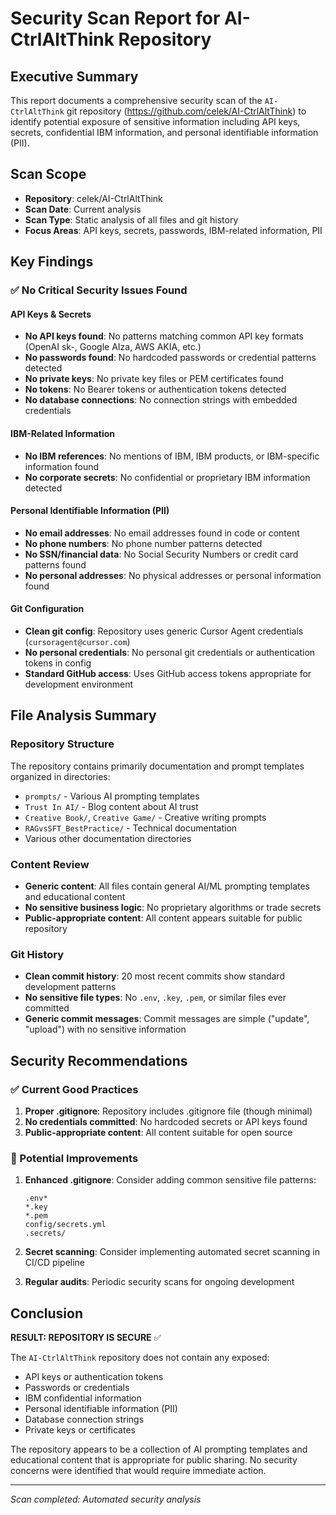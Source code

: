 # Security Scan Report for AI-CtrlAltThink Repository

## Executive Summary
This report documents a comprehensive security scan of the `AI-CtrlAltThink` git repository (https://github.com/celek/AI-CtrlAltThink) to identify potential exposure of sensitive information including API keys, secrets, confidential IBM information, and personal identifiable information (PII).

## Scan Scope
- **Repository**: celek/AI-CtrlAltThink
- **Scan Date**: Current analysis
- **Scan Type**: Static analysis of all files and git history
- **Focus Areas**: API keys, secrets, passwords, IBM-related information, PII

## Key Findings

### ✅ No Critical Security Issues Found

#### API Keys & Secrets
- **No API keys found**: No patterns matching common API key formats (OpenAI sk-, Google AIza, AWS AKIA, etc.)
- **No passwords found**: No hardcoded passwords or credential patterns detected
- **No private keys**: No private key files or PEM certificates found
- **No tokens**: No Bearer tokens or authentication tokens detected
- **No database connections**: No connection strings with embedded credentials

#### IBM-Related Information
- **No IBM references**: No mentions of IBM, IBM products, or IBM-specific information found
- **No corporate secrets**: No confidential or proprietary IBM information detected

#### Personal Identifiable Information (PII)
- **No email addresses**: No email addresses found in code or content
- **No phone numbers**: No phone number patterns detected
- **No SSN/financial data**: No Social Security Numbers or credit card patterns found
- **No personal addresses**: No physical addresses or personal information found

#### Git Configuration
- **Clean git config**: Repository uses generic Cursor Agent credentials (`cursoragent@cursor.com`)
- **No personal credentials**: No personal git credentials or authentication tokens in config
- **Standard GitHub access**: Uses GitHub access tokens appropriate for development environment

## File Analysis Summary

### Repository Structure
The repository contains primarily documentation and prompt templates organized in directories:
- `prompts/` - Various AI prompting templates
- `Trust In AI/` - Blog content about AI trust
- `Creative Book/`, `Creative Game/` - Creative writing prompts
- `RAGvsSFT_BestPractice/` - Technical documentation
- Various other documentation directories

### Content Review
- **Generic content**: All files contain general AI/ML prompting templates and educational content
- **No sensitive business logic**: No proprietary algorithms or trade secrets
- **Public-appropriate content**: All content appears suitable for public repository

### Git History
- **Clean commit history**: 20 most recent commits show standard development patterns
- **No sensitive file types**: No `.env`, `.key`, `.pem`, or similar files ever committed
- **Generic commit messages**: Commit messages are simple ("update", "upload") with no sensitive information

## Security Recommendations

### ✅ Current Good Practices
1. **Proper .gitignore**: Repository includes .gitignore file (though minimal)
2. **No credentials committed**: No hardcoded secrets or API keys found
3. **Public-appropriate content**: All content suitable for open source

### 🔧 Potential Improvements
1. **Enhanced .gitignore**: Consider adding common sensitive file patterns:
   ```
   .env*
   *.key
   *.pem
   config/secrets.yml
   .secrets/
   ```

2. **Secret scanning**: Consider implementing automated secret scanning in CI/CD pipeline

3. **Regular audits**: Periodic security scans for ongoing development

## Conclusion

**RESULT: REPOSITORY IS SECURE** ✅

The `AI-CtrlAltThink` repository does not contain any exposed:
- API keys or authentication tokens
- Passwords or credentials
- IBM confidential information
- Personal identifiable information (PII)
- Database connection strings
- Private keys or certificates

The repository appears to be a collection of AI prompting templates and educational content that is appropriate for public sharing. No security concerns were identified that would require immediate action.

---
*Scan completed: Automated security analysis*
